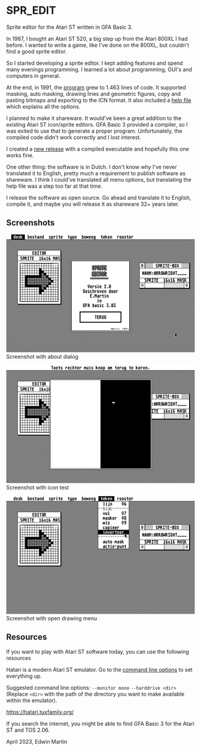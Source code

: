 # SPR_EDIT
Sprite editor for the Atari ST written in GFA Basic 3.

In 1987, I bought an Atari ST 520, a big step up from the Atari 800XL I had before.
I wanted to write a game, like I've done on the 800XL, but couldn't find a good
sprite editor.

So I started developing a sprite editor. I kept adding features and spend many evenings
programming. I learned a lot about programming, GUI's and computers in general.

At the end, in 1991, the [program](SPR_EDIT/SPR_EDIT.LST) grew to 1.463 lines of code. It supported masking,
auto masking, drawing lines and geometric figures, copy and pasting bitmaps and
exporting to the ICN format.
It also included a [help file](SPR_EDIT/SPR_EDIT.HLP) which explains all the options.

I planned to make it shareware. It would've been a great addition to the existing
Atari ST icon/sprite editors. GFA Basic 3 provided a compiler, so I was exited to use that
to generate a proper program. Unfortunately, the compiled code didn't work correctly
and I lost interest.

I created a [new release](https://github.com/edwinm/SPR_EDIT/releases/tag/v2.0)
with a compiled executable and hopefully this one works fine.

One other thing: the software is in Dutch. I don't know why I've never translated
it to English, pretty much a requirement to publish software as shareware.
I think I could've translated all menu options, but translating the help file
was a step too far at that time.

I release the software as open source. Go ahead and translate it to English,
compile it, and maybe you will release it as shareware 32+ years later.

## Screenshots

![Screenshot with about dialog](screenshots/screenshot-1.png)
Screenshot with about dialog

![Screenshot with icon test](screenshots/screenshot-2.png)
Screenshot with icon test

![Screenshot with open drawing menu](screenshots/screenshot-3.png)
Screenshot with open drawing menu

## Resources

If you want to play with Atari ST software today, you can use the following resources

Hatari is a modern Atari ST emulator.
Go to the [command line options](https://hatari.tuxfamily.org/doc/manual.html#Command_line_options_and_arguments)
to set everything up.

Suggested command line options:
`--monitor mono`
`--harddrive <dir>` (Replace `<dir>` with the path of the directory you want to make available within the emulator).

https://hatari.tuxfamily.org/

If you search the internet, you might be able to find GFA Basic 3 for the Atari ST and TOS 2.06.

April 2023, Edwin Martin